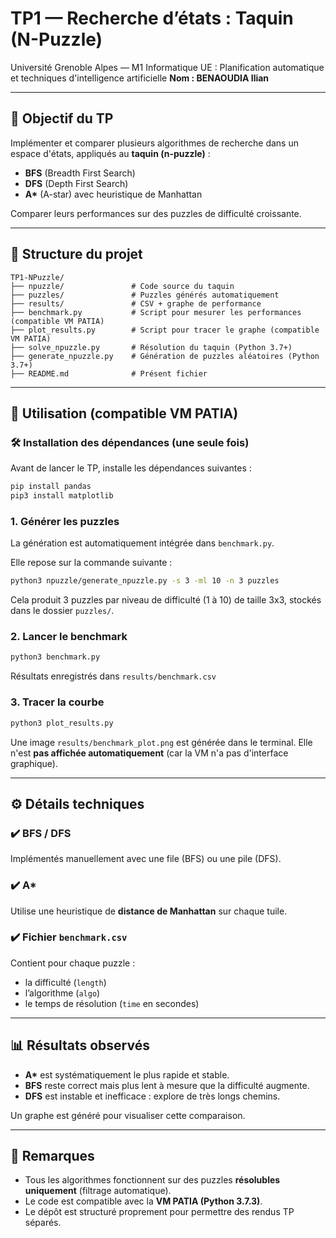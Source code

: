 # TP1 — Recherche d’états : Taquin (N-Puzzle)

Université Grenoble Alpes — M1 Informatique
UE : Planification automatique et techniques d'intelligence artificielle
**Nom : BENAOUDIA Ilian**

---

## 🌟 Objectif du TP

Implémenter et comparer plusieurs algorithmes de recherche dans un espace d'états, appliqués au **taquin (n-puzzle)** :

* **BFS** (Breadth First Search)
* **DFS** (Depth First Search)
* **A\*** (A-star) avec heuristique de Manhattan

Comparer leurs performances sur des puzzles de difficulté croissante.

---

## 📂 Structure du projet

```
TP1-NPuzzle/
├── npuzzle/               # Code source du taquin
├── puzzles/               # Puzzles générés automatiquement
├── results/               # CSV + graphe de performance
├── benchmark.py           # Script pour mesurer les performances (compatible VM PATIA)
├── plot_results.py        # Script pour tracer le graphe (compatible VM PATIA)
├── solve_npuzzle.py       # Résolution du taquin (Python 3.7+)
├── generate_npuzzle.py    # Génération de puzzles aléatoires (Python 3.7+)
├── README.md              # Présent fichier
```

---

## 🚀 Utilisation (compatible VM PATIA)

### 🛠️ Installation des dépendances (une seule fois)
Avant de lancer le TP, installe les dépendances suivantes :
```bash
pip install pandas
pip3 install matplotlib
```
### 1. Générer les puzzles

La génération est automatiquement intégrée dans `benchmark.py`.

Elle repose sur la commande suivante :

```bash
python3 npuzzle/generate_npuzzle.py -s 3 -ml 10 -n 3 puzzles
```

Cela produit 3 puzzles par niveau de difficulté (1 à 10) de taille 3x3, stockés dans le dossier `puzzles/`.

### 2. Lancer le benchmark

```bash
python3 benchmark.py
```

Résultats enregistrés dans `results/benchmark.csv`

### 3. Tracer la courbe

```bash
python3 plot_results.py
```

Une image `results/benchmark_plot.png` est générée dans le terminal. Elle n'est **pas affichée automatiquement** (car la VM n'a pas d'interface graphique).

---

## ⚙️ Détails techniques

### ✔️ BFS / DFS

Implémentés manuellement avec une file (BFS) ou une pile (DFS).

### ✔️ A\*

Utilise une heuristique de **distance de Manhattan** sur chaque tuile.

### ✔️ Fichier `benchmark.csv`

Contient pour chaque puzzle :

* la difficulté (`length`)
* l’algorithme (`algo`)
* le temps de résolution (`time` en secondes)

---

## 📊 Résultats observés

* **A\*** est systématiquement le plus rapide et stable.
* **BFS** reste correct mais plus lent à mesure que la difficulté augmente.
* **DFS** est instable et inefficace : explore de très longs chemins.

Un graphe est généré pour visualiser cette comparaison.

---

## 📌 Remarques

* Tous les algorithmes fonctionnent sur des puzzles **résolubles uniquement** (filtrage automatique).
* Le code est compatible avec la **VM PATIA (Python 3.7.3)**.
* Le dépôt est structuré proprement pour permettre des rendus TP séparés.